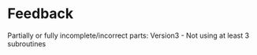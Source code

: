 # Feedback
Partially or fully incomplete/incorrect parts:
Version3 - Not using at least 3 subroutines
